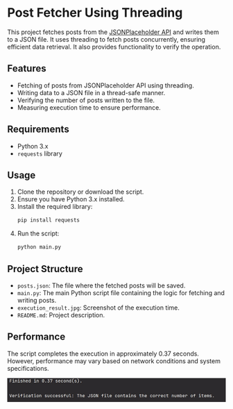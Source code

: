 # Post Fetcher Using Threading

This project fetches posts from the [JSONPlaceholder API](https://jsonplaceholder.typicode.com/posts/) and writes
them to a JSON file. It uses threading to fetch posts concurrently, ensuring efficient data retrieval. It also
provides functionality to verify the operation.

## Features

- Fetching of posts from JSONPlaceholder API using threading.
- Writing data to a JSON file in a thread-safe manner.
- Verifying the number of posts written to the file.
- Measuring execution time to ensure performance.

## Requirements

- Python 3.x
- `requests` library

## Usage

1. Clone the repository or download the script.
2. Ensure you have Python 3.x installed.
3. Install the required library:
    ```bash
    pip install requests
    ```
4. Run the script:
    ```bash
    python main.py
    ```

## Project Structure

- `posts.json`: The file where the fetched posts will be saved.
- `main.py`: The main Python script file containing the logic for fetching and writing posts.
- `execution_result.jpg`: Screenshot of the execution time.
- `README.md`: Project description.

## Performance

The script completes the execution in approximately 0.37 seconds. However, performance may vary 
based on network conditions and system specifications.

![Screenshot of the execution result](execution_result.jpg)
